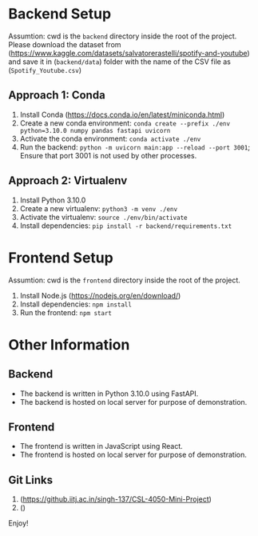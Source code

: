 # Backend Setup
Assumtion: cwd is the `backend` directory inside the root of the project.
Please download the dataset from (https://www.kaggle.com/datasets/salvatorerastelli/spotify-and-youtube) and save it in (`backend/data`) folder with the name of the CSV file as (`Spotify_Youtube.csv`)
## Approach 1: Conda
1. Install Conda (https://docs.conda.io/en/latest/miniconda.html)
2. Create a new conda environment: `conda create --prefix ./env python=3.10.0 numpy pandas fastapi uvicorn`
3. Activate the conda environment: `conda activate ./env`
4. Run the backend: `python -m uvicorn main:app --reload --port 3001`; Ensure that port 3001 is not used by other processes.

## Approach 2: Virtualenv
1. Install Python 3.10.0
2. Create a new virtualenv: `python3 -m venv ./env`
3. Activate the virtualenv: `source ./env/bin/activate`
4. Install dependencies: `pip install -r backend/requirements.txt`

# Frontend Setup
Assumtion: cwd is the `frontend` directory inside the root of the project.
1. Install Node.js (https://nodejs.org/en/download/)
2. Install dependencies: `npm install`
3. Run the frontend: `npm start`

# Other Information
## Backend
- The backend is written in Python 3.10.0 using FastAPI.
- The backend is hosted on local server for purpose of demonstration.

## Frontend
- The frontend is written in JavaScript using React.
- The frontend is hosted on local server for purpose of demonstration.

## Git Links
1. (https://github.iitj.ac.in/singh-137/CSL-4050-Mini-Project)
2. ()

Enjoy!
